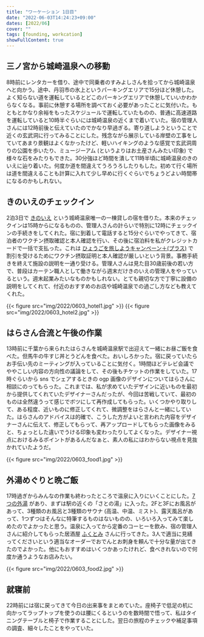 ```yaml
---
title: "ワーケーション 1日目"
date: "2022-06-03T14:24:23+09:00"
dates: [2022/06]
cover: ""
tags: [founding, workcation]
showFullContent: true
---
```


## 三ノ宮から城崎温泉への移動

8時前にレンタカーを借り、途中で同乗者のすみよしさんを拾ってから城崎温泉へと向かう。途中、丹羽市の氷上というパーキングエリアで15分ほど休憩した。よく知らない道を運転しているとどこのパーキングエリアで休憩していいかわからなくなる。事前に休憩する場所を調べておく必要があったことに気付いた。もともとかなり余裕をもったスケジュールで運転していたものの、普通に高速道路を運転していると10時半ぐらいには城崎温泉の近くまで着いていた。宿の管理人さんには12時前後と伝えていたのでかなり早過ぎる。寄り道しようということで近くの玄武洞に行ってみることにした。残念ながら展示している岸壁の工事をしていてあまり景観はよくなかったけど、軽いハイキングのような感覚で玄武洞周りの公園を歩いたり、ミュージーアム (というよりはお土産さんみたい印象) で様々な石をみたりもできた。30分強ほど時間を潰して11時半頃に城崎温泉のきのいえに辿り着いた。何度か道を間違えてうろうろしたりもした。初めて行く場所は道を間違えることも計算に入れて少し早めに行くぐらいでちょうどよい時間帯になるのかもしれない。

## きのいえのチェックイン

2泊3日で [きのいえ](https://kinosaki-kinoie.com/index.html) という城崎温泉唯一の一棟貸しの宿を借りた。本来のチェックインは15時からになるものの、管理人さんの計らいで特別に12時にチェックインの手続きをしてくれた。宿に到着して電話すると15分ぐらいでやってきて、宿泊者のワクチン摂取確認と本人確認を行い、その後に宿泊料を私がクレジットカードで一括で支払った。これは [ひょうごを旅しようキャンペーン＋(プラス)](https://www.hyogo-tourism.jp/furusato-ouen/) で割引を受けるためにワクチン摂取証明と本人確認が厳しいという背景。事務手続きを終えて施設の説明を一通り受ける。管理人さんは見た目30歳前後の若い方で、普段はカーテン職人として働きながら週末だけきのいえの管理人をやっているという。週末起業みたいなものかもしれない。とても親切な方で丁寧に設備の説明をしてくれて、付近のおすすめのお店や城崎温泉での過ごし方なども教えてくれた。

{{< figure src="img/2022/0603_hotel1.jpg" >}}
{{< figure src="img/2022/0603_hotel2.jpg" >}}

## はらさん合流と午後の作業

13時前に千葉から来られたはらさんを城崎温泉駅で出迎えて一緒にお昼ご飯を食べた。但馬牛の牛すじ丼とうどんを食べた。おいしろかった。宿に戻っていたらお手伝い先のミーティングが入っていることに気付く。1時間ほどテレビ会議でややこしい内容の方向性の議論をして、その後もチケットの作業をしていた。17時ぐらいから sns でシェアするときの ogp 画像のデザインについてはらさんに相談にのってもらった。これまでは、私が求めていたデザインに近いものを最初から提供してくれていたデザイナーさんだったが、今回は苦戦していて、最初のものは全然違うって感じでボツにして再作成してもらった。いくつかやり取りして、ある程度、近いものに修正してくれて、微調整をはらさんと一緒にしていた。はらさんのアドバイスは的確で、こうした方がよいと言われた内容をデザイナーさんに伝えて、修正してもらって、再アップロードしてもらった画像をみると、ちょっとした違いでうける印象も変わったりしてよくなった。デザイナー視点におけるみるポイントがあるんだなぁと、素人の私にはわからない視点を見抜かれていたようだ。

{{< figure src="img/2022/0603_food1.jpg" >}}

## 外湯めぐりと晩ご飯

17時過ぎからみんなの作業も終わったところで温泉に入りにいくことにした。[7つの外湯](https://kinosaki-spa.gr.jp/about/spa/7onsen/) があり、まずは駅の近くの「さとの湯」に入った。2Fと3Fにお風呂があって、3種類のお風呂と3種類のサウナ (高温、中温、ミスト)、露天風呂があって、1つずつはそんなに特筆するものはないものの、いろいろ入ってみて楽しめたのでよかったと思う。温泉に入ってから定番のコーヒーを飲み、宿の管理人さんに紹介してもらった居酒屋 [ふくとみ](https://tabelog.com/hyogo/A2808/A280801/28017042/) さんに行ってきた。3人で適当に見繕ってくださいという適当なオーダーでおでんとお刺身を頼んで十分な量が出てきたのでよかった。他にもおすすめはいくつかあったけれど、食べきれないので何度か通うようなお店みたい。

{{< figure src="img/2022/0603_food2.jpg" >}}

## 就寝前

22時前には宿に戻ってきて今日の出来事をまとめていた。座椅子で低足の机に向かってラップトップを使うのは腰にくるというのを数時間で悟って、私はタイニングテーブルと椅子で作業することにした。翌日の旅程のチェックや補足事項の調査、細々したことをやっていた。
